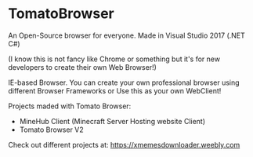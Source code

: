 # TomatoBrowser
An Open-Source browser for everyone. Made in Visual Studio 2017 (.NET C#)

(I know this is not fancy like Chrome or something but it's for new developers to create their own Web Browser!)

IE-based Browser.
You can create your own professional browser using different Browser Frameworks or Use this as your own WebClient!

Projects maded with Tomato Browser:
- MineHub Client (Minecraft Server Hosting website Client)
- Tomato Browser V2

Check out different projects at: https://xmemesdownloader.weebly.com
